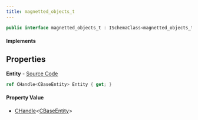 ```yaml
---
title: magnetted_objects_t
---
```


```csharp
public interface magnetted_objects_t : ISchemaClass<magnetted_objects_t>, ISchemaField, ISchemaClass, INativeHandle
```

#### Implements

## Properties

**Entity** - [Source Code](https://github.com/swiftly-solution/swiftlys2/blob/main/managed/src/SwiftlyS2.Generated/Schemas/Interfaces/magnetted_objects_t.cs#L16)

```csharp
ref CHandle<CBaseEntity> Entity { get; }
```

#### Property Value

- [CHandle](/docs/api/shared/natives/chandle-1)<[CBaseEntity](/docs/api/shared/schemadefinitions/cbaseentity)>

